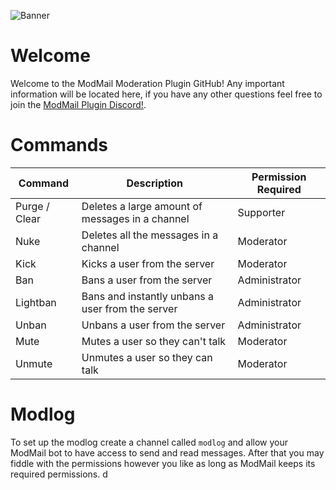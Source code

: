 ![Banner](https://cdn.discordapp.com/attachments/539943767562780704/601485214543249419/WumpusModeration.png)

# Welcome
Welcome to the ModMail Moderation Plugin GitHub! Any important information will be located here, if you have any other questions feel free to join the [ModMail Plugin Discord!](https://discordapp.com/invite/azBD6B7).

# Commands
| Command | Description | Permission Required |
| ------- | ----------- | ------------------- |
| Purge / Clear | Deletes a large amount of messages in a channel | Supporter |
| Nuke | Deletes all the messages in a channel | Moderator |
| Kick | Kicks a user from the server | Moderator |
| Ban | Bans a user from the server | Administrator |
| Lightban | Bans and instantly unbans a user from the server | Administrator |
| Unban | Unbans a user from the server | Administrator |
| Mute | Mutes a user so they can't talk | Moderator |
| Unmute | Unmutes a user so they can talk | Moderator |

# Modlog
To set up the modlog create a channel called `modlog` and allow your ModMail bot to have access to send and read messages. After that you may fiddle with the permissions however you like as long as ModMail keeps its required permissions. d
